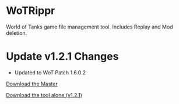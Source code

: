 # WoTRippr
World of Tanks game file management tool. Includes Replay and Mod deletion.

# Update v1.2.1 Changes
* Updated to WoT Patch 1.6.0.2

<!-- Place this tag where you want the button to render. -->
<a class="github-button" href="https://github.com/ntkme/github-buttons/archive/master.zip" data-icon="octicon-cloud-download" aria-label="Download ntkme/github-buttons on GitHub">Download the Master</a>

[Download the tool alone (v1.2.1)](https://www.mediafire.com/file/uq2r6lknkykfm3r/WoT_Rippr.exe/file)
